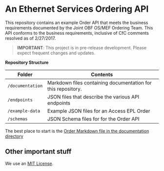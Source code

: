 
# An Ethernet Services Ordering API

This repository contains an example Order API that meets the business requirements documented by the Joint OBF OS/MEF Ordering Team.
This API conforms to the business requirements, inclusive of CfC comments resolved as of 2/27/2017.

> **IMPORTANT**: This project is in pre-release development. Please expect frequent changes and updates.

**Repository Structure**

| Folder | Contents |
| ------ | -------- |
| `/documentation` | Markdown files containing documentation for this repository. |
| `/endpoints` | JSON files that describe the various API endpoints |
| `/example-data` | Example JSON files for an Access EPL Order |
| `/schemas` | JSON Schema files for for the Order API |

The best place to start is the [Order Markdown file in the documentation directory](/documentation/order.md)

## Other important stuff

We use an [MIT License](LICENSE).